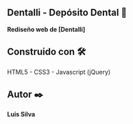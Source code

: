 ## Dentalli - Depósito Dental :tooth:
**Rediseño web de [Dentalli]** 

## Construido con 🛠️
HTML5 - CSS3 - Javascript (jQuery)

## Autor ✒️
**Luis Silva**
